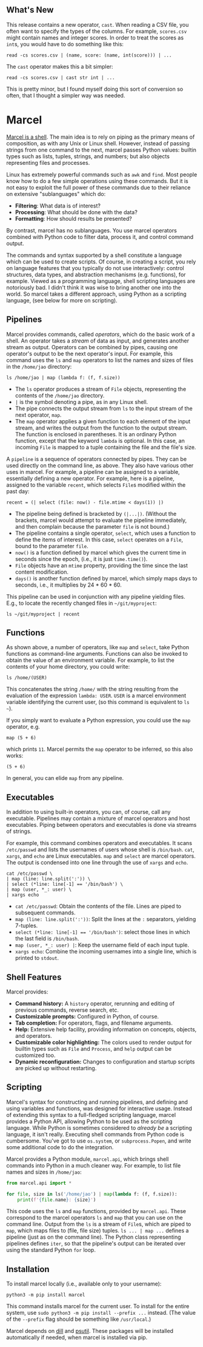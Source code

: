 What's New
----------

This release contains a new operator, `cast`. When reading a CSV file,
you often want to specify the types of the columns. For example, `scores.csv`
might contain names and integer scores. In order to treat the scores as
`int`s, you would have to do something like this:

```shell
read -cs scores.csv | (name, score: (name, int(score))) | ...
```

The `cast` operator makes this a bit simpler:

```shell
read -cs scores.csv | cast str int | ...
```

This is pretty minor, but I found myself doing this sort of conversion
so often, that I thought a simpler way was needed.

Marcel
======

[Marcel is a shell](https://www.youtube.com/watch?v=VF9-sEbqDvU). 
The main idea is to rely on piping as the primary
means of composition, as with any Unix or Linux
shell. However, instead of passing strings from one command to the
next, marcel passes Python values: builtin types such as lists,
tuples, strings, and numbers; but also objects representing files and
processes.

Linux has extremely powerful commands such as `awk` and `find`.  Most
people know how to do a few simple operations using these commands.
But it is not easy to exploit the full power of these commands
due to their reliance on extensive "sublanguages" which do:

* __Filtering__: What data is of interest?
* __Processing__: What should be done with the data?
* __Formatting__: How should results be presented?

By contrast, marcel has no sublanguages.  You use marcel operators
combined with Python code to filter data, process it, and control
command output.

The commands and syntax supported by a shell constitute a language
which can be used to create scripts. Of course, in creating a script,
you rely on language features that you typically do not use
interactively: control structures, data types, and abstraction
mechanisms (e.g. functions), for example. 
Viewed as a programming language, shell scripting languages 
are notoriously bad. I didn't think it was wise to bring another one
into the world. So marcel takes a different
approach, using Python as a scripting language, (see below for more 
on scripting).

Pipelines
---------

Marcel provides commands, called _operators_, which do the basic work of a shell. 
An operator takes a _stream_ of data as input, and generates another stream as output.
Operators can be combined by pipes, causing one operator's output to be the next operator's input.
For example, this command uses the `ls` and `map` operators to list the
names and sizes of files in the `/home/jao` directory:

```shell script
ls /home/jao | map (lambda f: (f, f.size))
``` 

* The `ls` operator produces a stream of `File` objects, representing the contents
of the `/home/jao` directory.
* `|` is the symbol denoting a pipe, as in any Linux shell.
* The pipe connects the output stream from `ls` to the input stream of the next
operator, `map`.
* The `map` operator applies a given function to each element of the input stream,
and writes the output from the function to the output stream. The function is enclosed
in parentheses. It is an ordinary Python function, except that the keyword `lambda` is optional.
In this case, an incoming `File` is mapped to a tuple containing the file and the file's size.

A `pipeline` is a sequence of operators connected by pipes. They can be used directly
on the command line, as above. They also have various other uses in marcel. For example,
a pipeline can be assigned to a variable, essentially defining a new operator.
For example, here is a pipeline, assigned to the variable `recent`, which selects
`File`s modified within the past day:

```shell script
recent = (| select (file: now() - file.mtime < days(1)) |) 
``` 

* The pipeline being defined is bracketed by `(|...|)`. (Without the brackets, marcel would
attempt to evaluate the pipeline immediately, and then complain because the parameter
`file` is not bound.)
* The pipeline contains a single operator, `select`, which uses a function to define
the items of interest. In this case, `select` operates on a `File`, bound to the 
parameter `file`. 
* `now()` is a function defined by marcel which gives the current time in seconds since
the epoch, (i.e., it is just `time.time()`).
* `File` objects have an `mtime` property, providing the time since the last content modification.
* `days()` is another function defined by marcel, which simply maps days to seconds, i.e.,
it multiplies by 24 * 60 * 60.

This pipeline can be used in conjunction with any pipeline yielding files. E.g., to locate
the recently changed files in `~/git/myproject`:

```shell script
ls ~/git/myproject | recent
```

Functions
---------

As shown above, a number of operators, like `map` and `select`, take Python functions as 
command-line arguments. Functions can also be invoked to obtain the value of an
environment variable.
For example, to list the contents of your home directory, you could write:

```shell script
ls /home/(USER)
```

This concatenates the string `/home/` with the string resulting from the evaluation of
the expression `lambda: USER`. `USER` is a marcel environment variable identifying the
current user, (so this command is equivalent to `ls ~`).

If you simply want to evaluate a Python expression, you could use the `map` operator, e.g.

```shell script
map (5 + 6)
```  

which prints `11`. Marcel permits the `map` operator to be inferred, 
so this also works:

```shell script
(5 + 6)
```

In general, you can elide `map` from any pipeline.

Executables
-----------

In addition to using built-in operators, you can, of course, call any executable.
Pipelines may contain a mixture of marcel operators and host executables. Piping between
operators and executables is done via streams of strings.

For example, this command combines operators and executables. 
It scans `/etc/passwd` and lists the usernames of 
users whose shell is `/bin/bash`. 
`cat`, `xargs`, and `echo` are Linux executables. `map` and `select` are marcel operators.
The output is condensed into one line through
the use of `xargs` and `echo`. 

```shell script
cat /etc/passwd \
| map (line: line.split(':')) \
| select (*line: line[-1] == '/bin/bash') \
| map (user, *_: user) \
| xargs echo
```

* `cat /etc/passwd`: Obtain the contents of the file. Lines are piped to subsequent commands.
* `map (line: line.split(':'))`: Split the lines at the `:` separators, yielding 7-tuples.
* `select (*line: line[-1] == '/bin/bash')`: select those lines in which the last field is `/bin/bash`.
* `map (user, *_: user) |`: Keep the username field of each input tuple.
* `xargs echo`: Combine the incoming usernames into a single line, which is printed to `stdout`.

Shell Features
--------------

Marcel provides:

* __Command history:__ A `history` operator, rerunning and editing of previous commands,
reverse search, etc.
* __Customizable prompts:__ Configured in Python, of course.
* __Tab completion:__ For operators, flags, and filename arguments.
* __Help:__ Extensive help facility, providing information on concepts, objects,
and operators.
* __Customizable color highlighting:__ The colors used to render output for builtin types such 
as `File` and `Process`, and `help` output can be customized too.
* __Dynamic reconfiguration:__ Changes to configuration and startup scripts are picked up without restarting.

Scripting
---------

Marcel's syntax for constructing and running pipelines, and defining and using
variables and functions, was designed for interactive usage. Instead of extending
this syntax to a full-fledged scripting language, marcel provides a Python API,
allowing Python to be used as the scripting language.
While Python is
sometimes considered to _already be_ a scripting language, it isn't really. 
Executing shell commands from Python code is cumbersome. You've got to use
`os.system`, or `subprocess.Popen`, and write some additional code to
do the integration.

Marcel provides a Python module, `marcel.api`,
which brings shell commands into Python in a much cleaner way. For
example, to list file names and sizes in `/home/jao`:

```python
from marcel.api import *

for file, size in ls('/home/jao') | map(lambda f: (f, f.size)):
    print(f'{file.name}: {size}') 
```

This code uses the `ls` and
`map` functions, provided by `marcel.api`. These correspond to the
marcel operators `ls` and `map` that you can use on the command
line. Output from the `ls` is a stream of `File`s, which are piped
to `map`, which maps files to (file, file size) tuples.  `ls ... |
map ...` defines a pipeline (just as on the command line). The
Python class representing pipelines defines ``iter``, so that
the pipeline's output can be iterated over using the standard
Python `for` loop.


Installation
------------

To install marcel locally (i.e., available only to your username):

```shell script
python3 -m pip install marcel
```

This command installs marcel for the current user. To install for the entire system,
use `sudo python3 -m pip install --prefix ...` instead. (The value of the `--prefix` flag should
be something like `/usr/local`.)

Marcel depends on [dill](https://pypi.org/project/dill/)
and [psutil](https://pypi.org/project/psutil/). These packages
will be installed automatically if needed, when marcel is installed
via pip.
